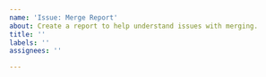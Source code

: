 ```yaml
---
name: 'Issue: Merge Report'
about: Create a report to help understand issues with merging.
title: ''
labels: ''
assignees: ''

---
```



